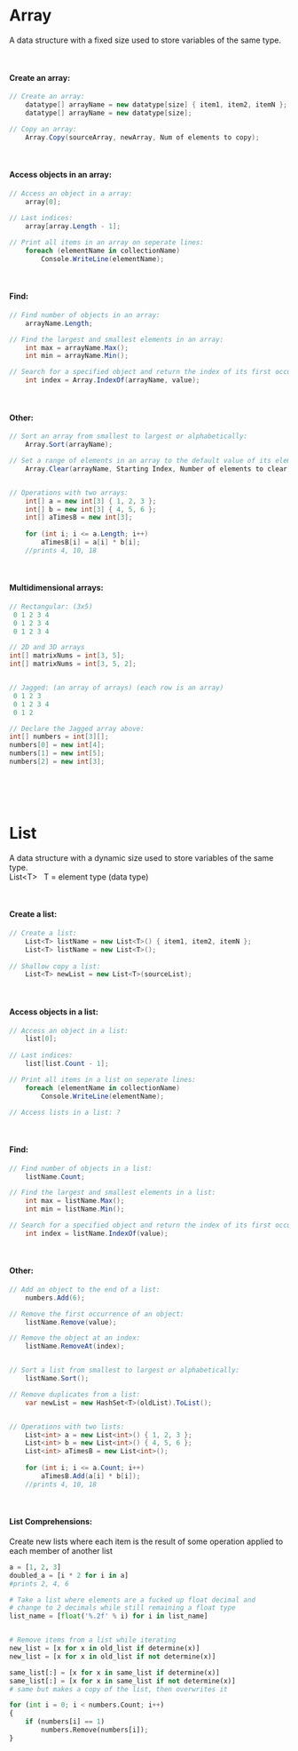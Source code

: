 # Array
A data structure with a fixed size used to store variables of the same type.

<br>

#### Create an array:
```c#
// Create an array:
    datatype[] arrayName = new datatype[size] { item1, item2, itemN };
    datatype[] arrayName = new datatype[size];

// Copy an array:
    Array.Copy(sourceArray, newArray, Num of elements to copy);
```

<br>

#### Access objects in an array:
```c#
// Access an object in a array:
    array[0];
    
// Last indices:
    array[array.Length - 1];

// Print all items in an array on seperate lines:
    foreach (elementName in collectionName)
        Console.WriteLine(elementName);
```

<br>

#### Find:
```c#
// Find number of objects in an array:
    arrayName.Length;

// Find the largest and smallest elements in an array:
    int max = arrayName.Max();
    int min = arrayName.Min();

// Search for a specified object and return the index of its first occurrence:
    int index = Array.IndexOf(arrayName, value);
```

<br>

#### Other:
```c#
// Sort an array from smallest to largest or alphabetically:
    Array.Sort(arrayName);

// Set a range of elements in an array to the default value of its element type:
    Array.Clear(arrayName, Starting Index, Number of elements to clear);


// Operations with two arrays:
    int[] a = new int[3] { 1, 2, 3 };
    int[] b = new int[3] { 4, 5, 6 };
    int[] aTimesB = new int[3];
    
    for (int i; i <= a.Length; i++)
        aTimesB[i] = a[i] * b[i];
    //prints 4, 10, 18
```

<br>

#### Multidimensional arrays:
```c#
// Rectangular: (3x5)
 0 1 2 3 4
 0 1 2 3 4
 0 1 2 3 4

// 2D and 3D arrays
int[] matrixNums = int[3, 5];
int[] matrixNums = int[3, 5, 2];


// Jagged: (an array of arrays) (each row is an array)
 0 1 2 3
 0 1 2 3 4
 0 1 2

// Declare the Jagged array above:
int[] numbers = int[3][];
numbers[0] = new int[4];
numbers[1] = new int[5];
numbers[2] = new int[3];
```

<br>
<br>
<br>

# List
A data structure with a dynamic size used to store variables of the same type.  
List\<T\> &nbsp;&nbsp;T = element type (data type)

<br>

#### Create a list:
```c#
// Create a list:
    List<T> listName = new List<T>() { item1, item2, itemN };
    List<T> listName = new List<T>();
    
// Shallow copy a list:
    List<T> newList = new List<T>(sourceList);
```

<br>

#### Access objects in a list:
```c#
// Access an object in a list:
    list[0];
    
// Last indices:
    list[list.Count - 1];

// Print all items in a list on seperate lines:
    foreach (elementName in collectionName)
        Console.WriteLine(elementName);

// Access lists in a list: ?
```

<br>

#### Find:
```c#
// Find number of objects in a list:
    listName.Count;

// Find the largest and smallest elements in a list:
    int max = listName.Max();
    int min = listName.Min();

// Search for a specified object and return the index of its first occurrence:
    int index = listName.IndexOf(value);
```

<br>

#### Other:
```c#
// Add an object to the end of a list:
    numbers.Add(6);

// Remove the first occurrence of an object:
    listName.Remove(value);

// Remove the object at an index:
    listName.RemoveAt(index);


// Sort a list from smallest to largest or alphabetically:
    listName.Sort();

// Remove duplicates from a list:
    var newList = new HashSet<T>(oldList).ToList();


// Operations with two lists:
    List<int> a = new List<int>() { 1, 2, 3 };
    List<int> b = new List<int>() { 4, 5, 6 };
    List<int> aTimesB = new List<int>();
    
    for (int i; i <= a.Count; i++)
        aTimesB.Add(a[i] * b[i]);
    //prints 4, 10, 18
```

<br>

#### List Comprehensions:  
Create new lists where each item is the result of some operation applied to each member of another list
```python
a = [1, 2, 3]
doubled_a = [i * 2 for i in a]
#prints 2, 4, 6

# Take a list where elements are a fucked up float decimal and
# change to 2 decimals while still remaining a float type
list_name = [float('%.2f' % i) for i in list_name]


# Remove items from a list while iterating
new_list = [x for x in old_list if determine(x)]
new_list = [x for x in old_list if not determine(x)]

same_list[:] = [x for x in same_list if determine(x)]
same_list[:] = [x for x in same_list if not determine(x)]
# same but makes a copy of the list, then overwrites it

for (int i = 0; i < numbers.Count; i++)
{
    if (numbers[i] == 1)
        numbers.Remove(numbers[i]);
}
```
